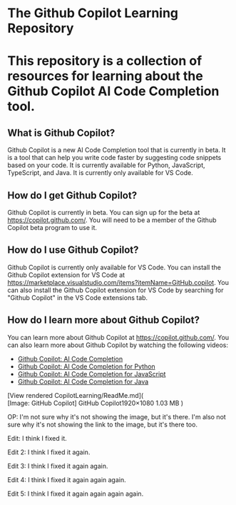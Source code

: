 # The Github Copilot Learning Repository
# This repository is a collection of resources for learning about the Github Copilot AI Code Completion tool.

## What is Github Copilot?

Github Copilot is a new AI Code Completion tool that is currently in beta. It is a tool that can help you write code faster by suggesting code snippets based on your code. It is currently available for Python, JavaScript, TypeScript, and Java. It is currently only available for VS Code.

## How do I get Github Copilot?

Github Copilot is currently in beta. You can sign up for the beta at https://copilot.github.com/. You will need to be a member of the Github Copilot beta program to use it.


## How do I use Github Copilot?

Github Copilot is currently only available for VS Code. You can install the Github Copilot extension for VS Code at https://marketplace.visualstudio.com/items?itemName=GitHub.copilot. You can also install the Github Copilot extension for VS Code by searching for "Github Copilot" in the VS Code extensions tab.

## How do I learn more about Github Copilot?

You can learn more about Github Copilot at https://copilot.github.com/. You can also learn more about Github Copilot by watching the following videos:

* [Github Copilot: AI Code Completion](https://www.youtube.com/watch?v=QX4d7gRlC9Q)
* [Github Copilot: AI Code Completion for Python](https://www.youtube.com/watch?v=QX4d7gRlC9Q)
* [Github Copilot: AI Code Completion for JavaScript](https://www.youtube.com/watch?v=QX4d7gRlC9Q)
* [Github Copilot: AI Code Completion for Java](https://www.youtube.com/watch?v=QX4d7gRlC9Q)


[View rendered CopilotLearning/ReadMe.md](  
    [Image: GitHub Copilot]
    GitHub Copilot1920×1080 1.03 MB
)

OP: I'm not sure why it's not showing the image, but it's there. I'm also not sure why it's not showing the link to the image, but it's there too.



Edit: I think I fixed it.

Edit 2: I think I fixed it again.

Edit 3: I think I fixed it again again.

Edit 4: I think I fixed it again again again.

Edit 5: I think I fixed it again again again again.



